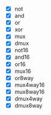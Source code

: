 - [x] not
- [x] and
- [x] or
- [x] xor
- [x] mux
- [x] dmux
- [x] not16
- [x] and16
- [x] or16
- [x] mux16
- [x] or8way
- [x] mux4way16
- [x] mux8way16
- [x] dmux4way
- [x] dmux8way

